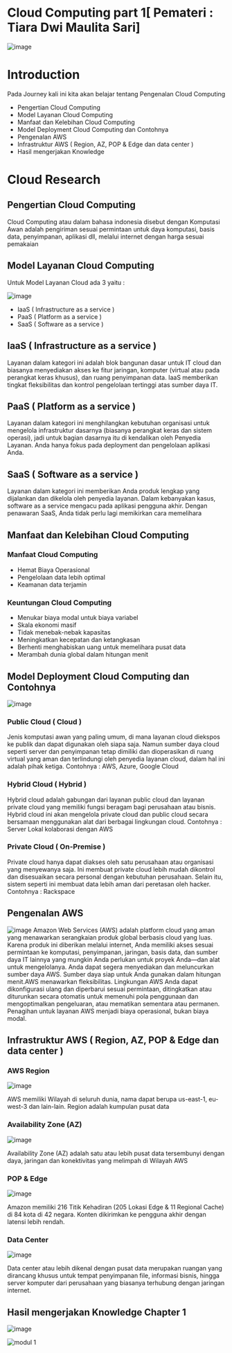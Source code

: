 # Cloud Computing part 1[ Pemateri : Tiara Dwi Maulita Sari]

![image](https://github.com/silvyameliaperdani/100DaysOfCloud/assets/121029600/d9737371-8c4d-4c27-9e29-b9ca37d8fb02)


# Introduction
Pada Journey kali ini kita akan belajar tentang Pengenalan Cloud Computing
- Pengertian Cloud Computing
- Model Layanan Cloud Computing
- Manfaat dan Kelebihan Cloud Computing
- Model Deployment Cloud Computing dan Contohnya
- Pengenalan AWS
- Infrastruktur AWS ( Region, AZ, POP & Edge dan data center )
- Hasil mengerjakan Knowledge
  
# Cloud Research 
## Pengertian Cloud Computing 
Cloud Computing atau dalam bahasa indonesia disebut dengan Komputasi Awan adalah pengiriman sesuai permintaan untuk daya komputasi, basis data, penyimpanan, aplikasi dll, melalui internet dengan harga sesuai pemakaian

##  Model Layanan Cloud Computing
Untuk Model Layanan Cloud ada 3 yaitu :

![image](https://github.com/silvyameliaperdani/100DaysOfCloud/assets/121029600/022d1648-d2e6-4bb9-9a25-da37b560f2ce)

- IaaS ( Infrastructure as a service )
- PaaS ( Platform as a service )
- SaaS ( Software as a service )

## IaaS ( Infrastructure as a service )
Layanan dalam kategori ini adalah blok bangunan dasar untuk IT cloud dan biasanya menyediakan akses ke fitur jaringan, komputer (virtual atau pada perangkat keras khusus), dan ruang penyimpanan data. IaaS memberikan tingkat fleksibilitas dan kontrol pengelolaan tertinggi atas sumber daya IT.

## PaaS ( Platform as a service )
Layanan dalam kategori ini menghilangkan kebutuhan organisasi untuk mengelola infrastruktur dasarnya (biasanya perangkat keras dan sistem operasi), jadi untuk bagian dasarnya itu di kendalikan oleh Penyedia Layanan. Anda hanya fokus pada deployment dan pengelolaan aplikasi Anda.

## SaaS ( Software as a service )
Layanan dalam kategori ini memberikan Anda produk lengkap yang dijalankan dan dikelola oleh penyedia layanan. Dalam kebanyakan kasus, software as a service mengacu pada aplikasi pengguna akhir. Dengan penawaran SaaS, Anda tidak perlu lagi memikirkan cara memelihara

## Manfaat dan Kelebihan Cloud Computing
### Manfaat Cloud Computing 
- Hemat Biaya Operasional
- Pengelolaan data lebih optimal
- Keamanan data terjamin

### Keuntungan Cloud Computing 
- Menukar biaya modal untuk biaya variabel
- Skala ekonomi masif
- Tidak menebak-nebak kapasitas
- Meningkatkan kecepatan dan ketangkasan
- Berhenti menghabiskan uang untuk memelihara pusat data
- Merambah dunia global dalam hitungan menit

## Model Deployment Cloud Computing dan Contohnya
![image](https://github.com/silvyameliaperdani/100DaysOfCloud/assets/121029600/7ef7c0a2-88ee-4c0a-9b51-83978beb1a35)

### Public Cloud ( Cloud )
Jenis komputasi awan yang paling umum, di mana layanan cloud diekspos ke publik dan dapat digunakan oleh siapa saja. Namun sumber daya cloud seperti server dan penyimpanan tetap dimiliki dan dioperasikan di ruang virtual yang aman dan terlindungi oleh penyedia layanan cloud, dalam hal ini adalah pihak ketiga. 
Contohnya : AWS, Azure, Google Cloud

### Hybrid Cloud ( Hybrid )
Hybrid cloud adalah gabungan dari layanan public cloud dan layanan private cloud yang memiliki fungsi beragam bagi perusahaan atau bisnis. Hybrid cloud ini akan mengelola private cloud dan public cloud secara bersamaan menggunakan alat dari berbagai lingkungan cloud.
Contohnya : Server Lokal kolaborasi dengan AWS

### Private Cloud ( On-Premise )
Private cloud hanya dapat diakses oleh satu perusahaan atau organisasi yang menyewanya saja. Ini membuat private cloud lebih mudah dikontrol dan disesuaikan secara personal dengan kebutuhan perusahaan. Selain itu, sistem seperti ini membuat data lebih aman dari peretasan oleh hacker.
Contohnya : Rackspace

## Pengenalan AWS

![image](https://github.com/silvyameliaperdani/100DaysOfCloud/assets/121029600/69d52255-85cc-41e0-8034-e8509fa0315c)
Amazon Web Services (AWS) adalah platform cloud yang aman yang menawarkan serangkaian produk global berbasis cloud yang luas. Karena produk ini diberikan melalui internet, Anda memiliki akses sesuai permintaan ke komputasi, penyimpanan, jaringan, basis data, dan sumber daya IT lainnya yang mungkin Anda perlukan untuk proyek Anda—dan alat untuk mengelolanya. Anda dapat segera menyediakan dan meluncurkan sumber daya AWS. Sumber daya siap untuk Anda gunakan dalam hitungan menit.AWS menawarkan fleksibilitas. Lingkungan AWS Anda dapat dikonfigurasi ulang dan diperbarui sesuai permintaan, ditingkatkan atau diturunkan secara otomatis untuk memenuhi pola penggunaan dan mengoptimalkan pengeluaran, atau mematikan sementara atau permanen. Penagihan untuk layanan AWS menjadi biaya operasional, bukan biaya modal. 

## Infrastruktur AWS ( Region, AZ, POP & Edge dan data center )

### AWS Region 
![image](https://github.com/silvyameliaperdani/100DaysOfCloud/assets/121029600/87c066b0-92b4-4da6-9fbd-55442d5c8acd)

AWS memiliki Wilayah di seluruh dunia, nama dapat berupa us-east-1, eu-west-3 dan lain-lain. Region adalah kumpulan pusat data 

### Availability Zone (AZ)
![image](https://github.com/silvyameliaperdani/100DaysOfCloud/assets/121029600/aef62ed7-13ba-49b2-9c71-0ee56821f220)

Availability Zone (AZ) adalah satu atau lebih pusat data tersembunyi dengan daya, jaringan dan konektivitas yang melimpah di Wilayah AWS

### POP & Edge
![image](https://github.com/silvyameliaperdani/100DaysOfCloud/assets/121029600/a850c662-5a1f-4ff6-95d9-66d5d603f14a)

Amazon memiliki 216 Titik Kehadiran (205 Lokasi Edge & 11 Regional Cache) di 84 kota di 42 negara. Konten dikirimkan ke pengguna akhir dengan latensi lebih rendah.

### Data Center 
![image](https://github.com/silvyameliaperdani/100DaysOfCloud/assets/121029600/8db784a7-223b-4f62-8541-bdb580ebf289)

Data center atau lebih dikenal dengan pusat data merupakan ruangan yang dirancang khusus untuk tempat penyimpanan file, informasi bisnis, hingga server komputer dari perusahaan yang biasanya terhubung dengan jaringan internet.

## Hasil mengerjakan Knowledge Chapter 1
![image](https://github.com/silvyameliaperdani/100DaysOfCloud/assets/121029600/cdbe5385-3de9-4ea7-b695-a9d45c4c0b0c)

![modul 1](https://github.com/silvyameliaperdani/100DaysOfCloud/assets/121029600/896a7943-8c2e-47f3-9579-3b1900ef44ba)




